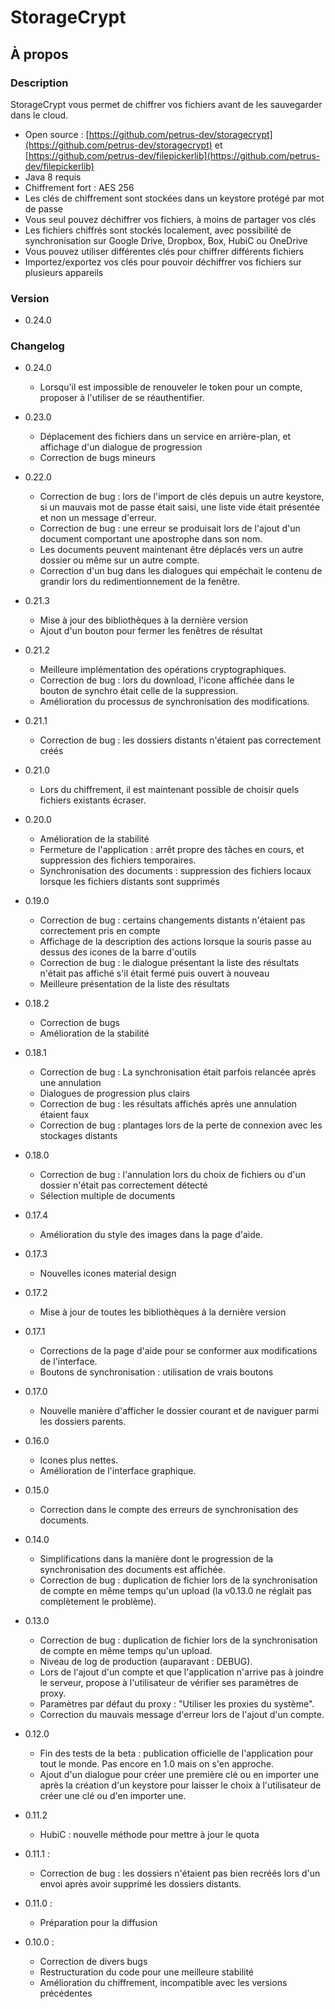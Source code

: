# StorageCrypt #
## À propos ##

### Description ###

StorageCrypt vous permet de chiffrer vos fichiers avant de les sauvegarder dans le cloud.

  * Open source : [https://github.com/petrus-dev/storagecrypt](https://github.com/petrus-dev/storagecrypt) et [https://github.com/petrus-dev/filepickerlib](https://github.com/petrus-dev/filepickerlib)
  * Java 8 requis
  * Chiffrement fort : AES 256
  * Les clés de chiffrement sont stockées dans un keystore protégé par mot de passe
  * Vous seul pouvez déchiffrer vos fichiers, à moins de partager vos clés
  * Les fichiers chiffrés sont stockés localement, avec possibilité de synchronisation sur Google Drive, Dropbox, Box, HubiC ou OneDrive
  * Vous pouvez utiliser différentes clés pour chiffrer différents fichiers
  * Importez/exportez vos clés pour pouvoir déchiffrer vos fichiers sur plusieurs appareils

### Version ###

* 0.24.0

### Changelog ###

* 0.24.0
  * Lorsqu'il est impossible de renouveler le token pour un compte, proposer à l'utiliser de se réauthentifier.

* 0.23.0
  * Déplacement des fichiers dans un service en arrière-plan, et affichage d'un dialogue de progression
  * Correction de bugs mineurs

* 0.22.0
  * Correction de bug : lors de l'import de clés depuis un autre keystore, si un mauvais mot de passe était saisi, une liste vide était présentée et non un message d'erreur.
  * Correction de bug : une erreur se produisait lors de l'ajout d'un document comportant une apostrophe dans son nom.
  * Les documents peuvent maintenant être déplacés vers un autre dossier ou même sur un autre compte.
  * Correction d'un bug dans les dialogues qui empéchait le contenu de grandir lors du redimentionnement de la fenêtre.

* 0.21.3
  * Mise à jour des bibliothèques à la dernière version
  * Ajout d'un bouton pour fermer les fenêtres de résultat

* 0.21.2
  * Meilleure implémentation des opérations cryptographiques.
  * Correction de bug : lors du download, l'icone affichée dans le bouton de synchro était celle de la suppression.
  * Amélioration du processus de synchronisation des modifications.

* 0.21.1
  * Correction de bug : les dossiers distants n'étaient pas correctement créés

* 0.21.0
  * Lors du chiffrement, il est maintenant possible de choisir quels fichiers existants écraser.

* 0.20.0
  * Amélioration de la stabilité
  * Fermeture de l'application : arrêt propre des tâches en cours, et suppression des fichiers temporaires.
  * Synchronisation des documents : suppression des fichiers locaux lorsque les fichiers distants sont supprimés 

* 0.19.0
  * Correction de bug : certains changements distants n'étaient pas correctement pris en compte
  * Affichage de la description des actions lorsque la souris passe au dessus des icones de la barre d'outils
  * Correction de bug : le dialogue présentant la liste des résultats n'était pas affiché s'il était fermé puis ouvert à nouveau
  * Meilleure présentation de la liste des résultats

* 0.18.2
  * Correction de bugs
  * Amélioration de la stabilité

* 0.18.1
  * Correction de bug : La synchronisation était parfois relancée après une annulation
  * Dialogues de progression plus clairs
  * Correction de bug : les résultats affichés après une annulation étaient faux
  * Correction de bug : plantages lors de la perte de connexion avec les stockages distants

* 0.18.0
  * Correction de bug : l'annulation lors du choix de fichiers ou d'un dossier n'était pas correctement détecté
  * Sélection multiple de documents

* 0.17.4
  * Amélioration du style des images dans la page d'aide.

* 0.17.3
  * Nouvelles icones material design

* 0.17.2
  * Mise à jour de toutes les bibliothèques à la dernière version

* 0.17.1
  * Corrections de la page d'aide pour se conformer aux modifications de l'interface.
  * Boutons de synchronisation : utilisation de vrais boutons

* 0.17.0
  * Nouvelle manière d'afficher le dossier courant et de naviguer parmi les dossiers parents.

* 0.16.0
  * Icones plus nettes.
  * Amélioration de l'interface graphique.

* 0.15.0
  * Correction dans le compte des erreurs de synchronisation des documents.

* 0.14.0
  * Simplifications dans la manière dont le progression de la synchronisation des documents est affichée.
  * Correction de bug : duplication de fichier lors de la synchronisation de compte en même temps qu'un upload (la v0.13.0 ne réglait pas complètement le problème).

* 0.13.0
  * Correction de bug : duplication de fichier lors de la synchronisation de compte en même temps qu'un upload.
  * Niveau de log de production (auparavant : DEBUG).
  * Lors de l'ajout d'un compte et que l'application n'arrive pas à joindre le serveur, propose à l'utilisateur de vérifier ses paramètres de proxy.
  * Paramètres par défaut du proxy : "Utiliser les proxies du système".
  * Correction du mauvais message d'erreur lors de l'ajout d'un compte.

* 0.12.0
  * Fin des tests de la beta : publication officielle de l'application pour tout le monde. Pas encore en 1.0 mais on s'en approche.
  * Ajout d'un dialogue pour créer une première clé ou en importer une après la création d'un keystore pour laisser le choix à l'utilisateur de créer une clé ou d'en importer une.

* 0.11.2
  * HubiC : nouvelle méthode pour mettre à jour le quota

* 0.11.1 :
  * Correction de bug : les dossiers n'étaient pas bien recréés lors d'un envoi après avoir supprimé les dossiers distants.

* 0.11.0 :
  * Préparation pour la diffusion

* 0.10.0 :
  * Correction de divers bugs
  * Restructuration du code pour une meilleure stabilité
  * Amélioration du chiffrement, incompatible avec les versions précédentes